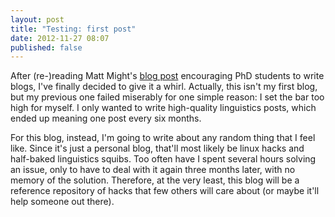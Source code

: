 ```yaml
---
layout: post
title: "Testing: first post"
date: 2012-11-27 08:07
published: false
---
```


After (re-)reading Matt Might's [blog post][mm] encouraging PhD students to
write blogs, I've finally decided to give it a whirl. Actually, this isn't my
first blog, but my previous one failed miserably for one simple reason: I set
the bar too high for myself. I only wanted to write high-quality linguistics
posts, which ended up meaning one post every six months.

[mm]: http://matt.might.net/articles/how-to-blog-as-an-academic/

For this blog, instead, I'm going to write about any random thing that I feel
like. Since it's just a personal blog, that'll most likely be linux hacks and
half-baked linguistics squibs. Too often have I spent several hours solving an
issue, only to have to deal with it again three months later, with no memory of
the solution. Therefore, at the very least, this blog will be a reference
repository of hacks that few others will care about (or maybe it'll help
someone out there).
